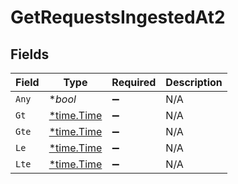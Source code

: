 # GetRequestsIngestedAt2


## Fields

| Field                                      | Type                                       | Required                                   | Description                                |
| ------------------------------------------ | ------------------------------------------ | ------------------------------------------ | ------------------------------------------ |
| `Any`                                      | **bool*                                    | :heavy_minus_sign:                         | N/A                                        |
| `Gt`                                       | [*time.Time](https://pkg.go.dev/time#Time) | :heavy_minus_sign:                         | N/A                                        |
| `Gte`                                      | [*time.Time](https://pkg.go.dev/time#Time) | :heavy_minus_sign:                         | N/A                                        |
| `Le`                                       | [*time.Time](https://pkg.go.dev/time#Time) | :heavy_minus_sign:                         | N/A                                        |
| `Lte`                                      | [*time.Time](https://pkg.go.dev/time#Time) | :heavy_minus_sign:                         | N/A                                        |